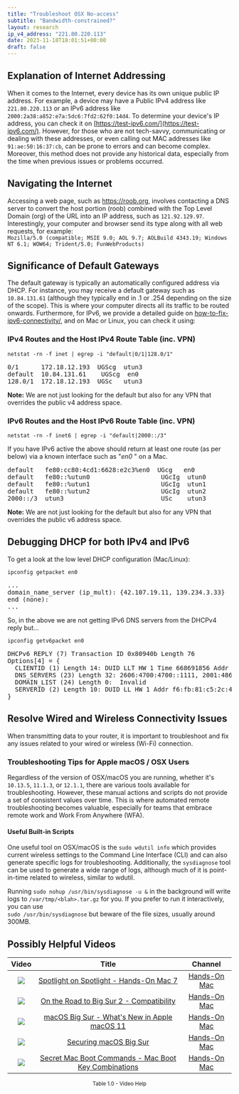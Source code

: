 ```yaml
---
title: "Troubleshoot OSX No-access"
subtitle: "Bandwidth-constrained?"
layout: research
ip_v4_address: "221.80.220.113"
date: 2023-11-18T18:01:51+00:00
draft: false
---
```


## Explanation of Internet Addressing

When it comes to the Internet, every device has its own unique public IP address. For example, a device may have a Public IPv4 address like `221.80.220.113` or an IPv6 address like `2000:2a38:a852:e7a:5dc6:7fd2:62f0:14d4`. To determine your device's IP address, you can check it on [https://test-ipv6.com/](https://test-ipv6.com/). However, for those who are not tech-savvy, communicating or dealing with these addresses, or even calling out MAC addresses like `91:ae:50:16:37:cb`, can be prone to errors and can become complex. Moreover, this method does not provide any historical data, especially from the time when previous issues or problems occurred.
## Navigating the Internet

Accessing a web page, such as https://roob.org, involves contacting a DNS server to convert the host portion (roob) combined with the Top Level Domain (org) of the URL into an IP address, such as `121.92.129.97`. Interestingly, your computer and browser send its type along with all web requests, for example: <br>```Mozilla/5.0 (compatible; MSIE 9.0; AOL 9.7; AOLBuild 4343.19; Windows NT 6.1; WOW64; Trident/5.0; FunWebProducts)```
## Significance of Default Gateways

The default gateway is typically an automatically configured address via DHCP. For instance, you may receive a default gateway such as `10.84.131.61` (although they typically end in .1 or .254 depending on the size of the scope). This is where your computer directs all its traffic to be routed onwards. Furthermore, for IPv6, we provide a detailed guide on [how-to-fix-ipv6-connectivity/](/blog/how-to-fix-ipv6-connectivity/), and on Mac or Linux, you can check it using: <br>
### IPv4 Routes and the Host IPv4 Route Table (inc. VPN)
```netstat -rn -f inet | egrep -i "default|0/1|128.0/1"```

<pre>
0/1      172.18.12.193  UGScg  utun3
default  10.84.131.61    UGScg  en0
128.0/1  172.18.12.193  UGSc   utun3</pre>

**Note:** We are not just looking for the default but also for any VPN that overrides the public v4 address space.

### IPv6 Routes and the Host IPv6 Route Table (inc. VPN)
```netstat -rn -f inet6 | egrep -i "default|2000::/3"```

If you have IPv6 active the above should return at least one route (as per below) via a known interface such as "_en0_ " on a Mac. 

<pre>
default   fe80:cc80:4cd1:6628:e2c3%en0  UGcg   en0
default   fe80::%utun0                   UGcIg  utun0
default   fe80::%utun1                   UGcIg  utun1
default   fe80::%utun2                   UGcIg  utun2
2000::/3  utun3                          USc    utun3</pre>

**Note:** We are not just looking for the default but also for any VPN that overrides the public v6 address space.
<br>

## Debugging DHCP for both IPv4 and IPv6

To get a look at the low level DHCP configuration (Mac/Linux): 

```ipconfig getpacket en0```

<pre>
...
domain_name_server (ip_mult): {42.107.19.11, 139.234.3.33}
end (none):
...</pre>

So, in the above we are not getting IPv6 DNS servers from the DHCPv4 reply but...

```ipconfig getv6packet en0```

<pre>
DHCPv6 REPLY (7) Transaction ID 0x80940b Length 76
Options[4] = {
  CLIENTID (1) Length 14: DUID LLT HW 1 Time 668691856 Addr 91:ae:50:16:37:cb
  DNS_SERVERS (23) Length 32: 2606:4700:4700::1111, 2001:4860:4860::8844
  DOMAIN_LIST (24) Length 0:  Invalid
  SERVERID (2) Length 10: DUID LL HW 1 Addr f6:fb:81:c5:2c:4c
}</pre>




## Resolve Wired and Wireless Connectivity Issues

When transmitting data to your router, it is important to troubleshoot and fix any issues related to your wired or wireless (Wi-Fi) connection.
### Troubleshooting Tips for Apple macOS / OSX Users

Regardless of the version of OSX/macOS you are running, whether it's ```10.13.5```, ```11.1.3```, or ```12.1.1```, there are various tools available for troubleshooting. However, these manual actions and scripts do not provide a set of consistent values over time. This is where automated remote troubleshooting becomes valuable, especially for teams that embrace remote work and Work From Anywhere (WFA).
#### Useful Built-in Scripts

One useful tool on OSX/macOS is the ```sudo wdutil info``` which provides current wireless settings to the Command Line Interface (CLI) and can also generate specific logs for troubleshooting. Additionally, the ```sysdiagnose``` tool can be used to generate a wide range of logs, although much of it is point-in-time related to wireless, similar to wdutil.

Running ```sudo nohup /usr/bin/sysdiagnose -u &``` in the background will write logs to ```/var/tmp/<blah>.tar.gz``` for you. If you prefer to run it interactively, you can use<br>```sudo /usr/bin/sysdiagnose``` but beware of the file sizes, usually around 300MB.
## Possibly Helpful Videos

<link href="/plugins/lity/css/lity.min.css" rel="stylesheet">
<script src="/plugins/lity/js/lity.min.js"></script>
<div class="table1-start"></div>

|Video | Title | Channel |
| :---: | :---: | :---: |
|<a href="https://www.youtube.com/watch?v=RslZ4W1EPqk" data-lity><img src="https://i.ytimg.com/vi/RslZ4W1EPqk/default.jpg" class="img-fluid"></a>|<a href="https://www.youtube.com/watch?v=RslZ4W1EPqk" data-lity>Spotlight on Spotlight - Hands-On Mac 7</a>|<a target="_blank" href="https://www.youtube.com/channel/UCg43DP8MdHVcl4rFK_delBg" >Hands-On Mac</a>|
|<a href="https://www.youtube.com/watch?v=HEbK-Tignuc" data-lity><img src="https://i.ytimg.com/vi/HEbK-Tignuc/default.jpg" class="img-fluid"></a>|<a href="https://www.youtube.com/watch?v=HEbK-Tignuc" data-lity>On the Road to Big Sur 2 - Compatibility</a>|<a target="_blank" href="https://www.youtube.com/channel/UCg43DP8MdHVcl4rFK_delBg" >Hands-On Mac</a>|
|<a href="https://www.youtube.com/watch?v=JMKi6o9kaZI" data-lity><img src="https://i.ytimg.com/vi/JMKi6o9kaZI/default.jpg" class="img-fluid"></a>|<a href="https://www.youtube.com/watch?v=JMKi6o9kaZI" data-lity>macOS Big Sur - What&#39;s New in Apple macOS 11</a>|<a target="_blank" href="https://www.youtube.com/channel/UCg43DP8MdHVcl4rFK_delBg" >Hands-On Mac</a>|
|<a href="https://www.youtube.com/watch?v=7KdhJimuhNw" data-lity><img src="https://i.ytimg.com/vi/7KdhJimuhNw/default.jpg" class="img-fluid"></a>|<a href="https://www.youtube.com/watch?v=7KdhJimuhNw" data-lity>Securing macOS Big Sur</a>|<a target="_blank" href="https://www.youtube.com/channel/UCg43DP8MdHVcl4rFK_delBg" >Hands-On Mac</a>|
|<a href="https://www.youtube.com/watch?v=VwNYWAxHCgM" data-lity><img src="https://i.ytimg.com/vi/VwNYWAxHCgM/default.jpg" class="img-fluid"></a>|<a href="https://www.youtube.com/watch?v=VwNYWAxHCgM" data-lity>Secret Mac Boot Commands - Mac Boot Key Combinations</a>|<a target="_blank" href="https://www.youtube.com/channel/UCg43DP8MdHVcl4rFK_delBg" >Hands-On Mac</a>|

<center><small>Table 1.0 - Video Help</small></center>
 <br>
<div class="table1-end"></div>
<script type="text/javascript">
(function() {
    $('div.table1-start').nextUntil('div.table1-end', 'table').addClass('table thead-dark table-striped table-responsive rounded').attr('id', 't1');
    $('#t1').find('thead').addClass('thead-dark');
})();
</script>

